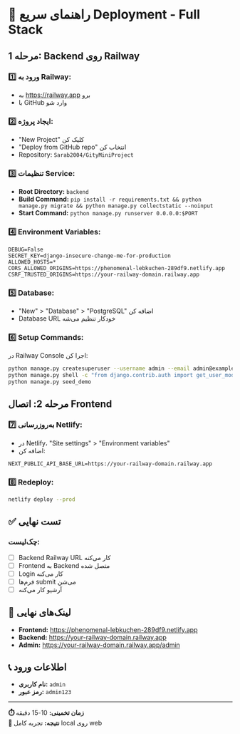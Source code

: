 # 🚀 راهنمای سریع Deployment - Full Stack

## مرحله 1: Backend روی Railway

### 1️⃣ ورود به Railway:
- به https://railway.app برو
- با GitHub وارد شو

### 2️⃣ ایجاد پروژه:
- "New Project" کلیک کن
- "Deploy from GitHub repo" انتخاب کن
- Repository: `Sarab2004/GityMiniProject`

### 3️⃣ تنظیمات Service:
- **Root Directory:** `backend`
- **Build Command:** `pip install -r requirements.txt && python manage.py migrate && python manage.py collectstatic --noinput`
- **Start Command:** `python manage.py runserver 0.0.0.0:$PORT`

### 4️⃣ Environment Variables:
```
DEBUG=False
SECRET_KEY=django-insecure-change-me-for-production
ALLOWED_HOSTS=*
CORS_ALLOWED_ORIGINS=https://phenomenal-lebkuchen-289df9.netlify.app
CSRF_TRUSTED_ORIGINS=https://your-railway-domain.railway.app
```

### 5️⃣ Database:
- "New" > "Database" > "PostgreSQL" اضافه کن
- Database URL خودکار تنظیم می‌شه

### 6️⃣ Setup Commands:
در Railway Console اجرا کن:
```bash
python manage.py createsuperuser --username admin --email admin@example.com --noinput
python manage.py shell -c "from django.contrib.auth import get_user_model; User = get_user_model(); u = User.objects.get(username='admin'); u.set_password('admin123'); u.save()"
python manage.py seed_demo
```

## مرحله 2: اتصال Frontend

### 7️⃣ به‌روزرسانی Netlify:
- در Netlify، "Site settings" > "Environment variables"
- اضافه کن:
```
NEXT_PUBLIC_API_BASE_URL=https://your-railway-domain.railway.app
```

### 8️⃣ Redeploy:
```bash
netlify deploy --prod
```

## ✅ تست نهایی

### چک‌لیست:
- [ ] Backend Railway URL کار می‌کنه
- [ ] Frontend به Backend متصل شده
- [ ] Login کار می‌کنه
- [ ] فرم‌ها submit می‌شن
- [ ] آرشیو کار می‌کنه

## 🎯 لینک‌های نهایی

- **Frontend:** https://phenomenal-lebkuchen-289df9.netlify.app
- **Backend:** https://your-railway-domain.railway.app
- **Admin:** https://your-railway-domain.railway.app/admin

## 📞 اطلاعات ورود

- **نام کاربری:** `admin`
- **رمز عبور:** `admin123`

---

**⏱️ زمان تخمینی:** 10-15 دقیقه  
**🎯 نتیجه:** تجربه کامل local روی web
